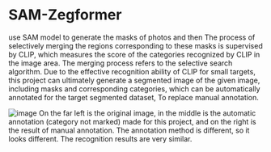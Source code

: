 # SAM-Zegformer
use SAM model to generate the masks of photos and then The process of selectively merging the regions corresponding to these masks is supervised by CLIP, which measures the score of the categories recognized by CLIP in the image area. The merging process refers to the selective search algorithm. Due to the effective recognition ability of CLIP for small targets, this project can ultimately generate a segmented image of the given image, including masks and corresponding categories, which can be automatically annotated for the target segmented dataset, To replace manual annotation.

![image](https://github.com/cjf-repo/SAM-Zegformer-/assets/73433395/4454d37e-141f-4cff-809f-7ab33514904a)
On the far left is the original image, in the middle is the automatic annotation (category not marked) made for this project, and on the right is the result of manual annotation. The annotation method is different, so it looks different. The recognition results are very similar.
